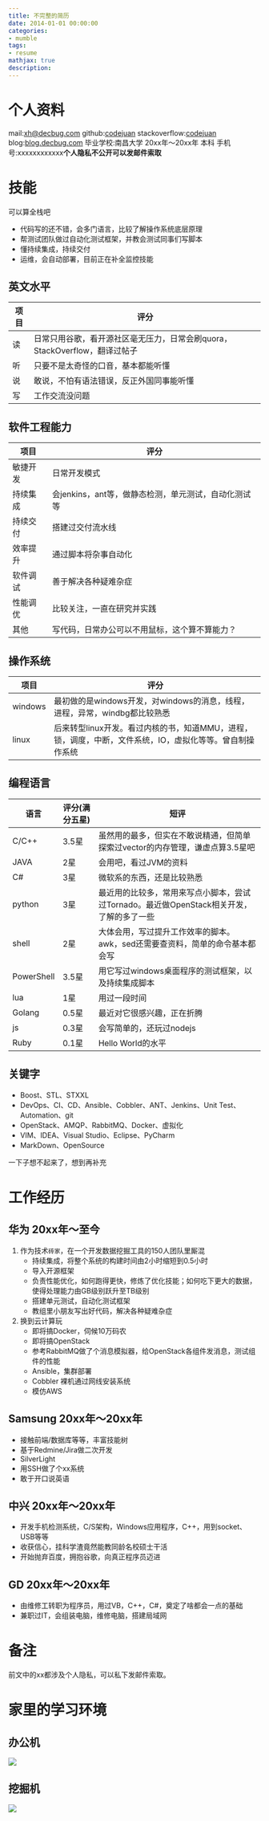 ```yaml
---
title: 不完整的简历
date: 2014-01-01 00:00:00
categories:
- mumble
tags: 
- resume
mathjax: true
description: 
---
```


# 个人资料

mail:[xh@decbug.com](mailto:xh@decbug.com)
github:[codejuan](http://github.com/codejuan)
stackoverflow:[codejuan](http://stackoverflow.com/users/2763396/codejuan)
blog:[blog.decbug.com](http://blog.decbug.com)
毕业学校:南昌大学 20xx年～20xx年 本科
手机号:xxxxxxxxxxxx**个人隐私不公开可以发邮件索取**


# 技能

可以算全栈吧
- 代码写的还不错，会多门语言，比较了解操作系统底层原理
- 帮测试团队做过自动化测试框架，并教会测试同事们写脚本
- 懂持续集成，持续交付
- 运维，会自动部署，目前正在补全监控技能

## 英文水平

项目 | 评分
----|------
读|日常只用谷歌，看开源社区毫无压力，日常会刷quora，StackOverflow，翻译过帖子
听| 只要不是太奇怪的口音，基本都能听懂
说|敢说，不怕有语法错误，反正外国同事能听懂
写|工作交流没问题

## 软件工程能力
项目| 评分
----|------
敏捷开发|日常开发模式
持续集成|会jenkins，ant等，做静态检测，单元测试，自动化测试等
持续交付|搭建过交付流水线
效率提升|通过脚本将杂事自动化
软件调试|善于解决各种疑难杂症
性能调优|比较关注，一直在研究并实践
其他|写代码，日常办公可以不用鼠标，这个算不算能力？


## 操作系统

项目 | 评分
----|------
windows|最初做的是windows开发，对windows的消息，线程，进程，异常，windbg都比较熟悉
linux| 后来转型linux开发。看过内核的书，知道MMU，进程，锁，调度，中断，文件系统，IO，虚拟化等等。曾自制操作系统


## 编程语言

语言| 评分(满分五星)|短评
----|------|-----
C/C++|3.5星|虽然用的最多，但实在不敢说精通，但简单探索过vector的内存管理，谦虚点算3.5星吧
JAVA|2星|会用吧，看过JVM的资料
C#|3星|微软系的东西，还是比较熟悉
python|3星|最近用的比较多，常用来写点小脚本，尝试过Tornado。最近做OpenStack相关开发，了解的多了一些
shell|2星|大体会用，写过提升工作效率的脚本。awk，sed还需要查资料，简单的命令基本都会写
PowerShell|3.5星|用它写过windows桌面程序的测试框架，以及持续集成脚本
lua|1星|用过一段时间
Golang|0.5星|最近对它很感兴趣，正在折腾
js|0.3星|会写简单的，还玩过nodejs
Ruby|0.1星|Hello World的水平

## 关键字

- Boost、STL、STXXL
- DevOps、CI、CD、Ansible、Cobbler、ANT、Jenkins、Unit Test、Automation、git
- OpenStack、AMQP、RabbitMQ、Docker、虚拟化
- VIM、IDEA、Visual Studio、Eclipse、PyCharm
- MarkDown、OpenSource

一下子想不起来了，想到再补充

# 工作经历

## 华为 20xx年～至今
1. 作为技术`砖家`，在一个开发数据挖掘工具的150人团队里厮混
    - 持续集成，将整个系统的构建时间由2小时缩短到0.5小时
    - 导入开源框架
    - 负责性能优化，如何跑得更快，修炼了优化技能；如何吃下更大的数据，使得处理能力由GB级别跃升至TB级别
    - 搭建单元测试，自动化测试框架
    - 教组里小朋友写出好代码，解决各种疑难杂症
2. 换到云计算玩
    - 即将搞Docker，伺候10万码农
    - 即将搞OpenStack
    - 参考RabbitMQ做了个消息模拟器，给OpenStack各组件发消息，测试组件的性能
    - Ansible，集群部署
    - Cobbler 裸机通过网线安装系统
    - 模仿AWS

## Samsung 20xx年～20xx年
- 接触前端/数据库等等，丰富技能树
- 基于Redmine/Jira做二次开发
- SilverLight
- 用SSH做了个xx系统
- 敢于开口说英语

## 中兴 20xx年～20xx年
- 开发手机检测系统，C/S架构，Windows应用程序，C++，用到socket、USB等等
- 收获信心，挂科学渣竟然能教同龄名校硕士干活
- 开始抛弃百度，拥抱谷歌，向真正程序员迈进


## GD 20xx年～20xx年
- 由维修工转职为程序员，用过VB，C++，C#，奠定了啥都会一点的基础
- 兼职过IT，会组装电脑，维修电脑，搭建局域网

# 备注

前文中的xx都涉及个人隐私，可以私下发邮件索取。

# 家里的学习环境

## 办公机
![](https://github.com/CodeJuan/codejuan.github.io/raw/master/images/blog/resume/home1.jpg)


## 挖掘机
![](https://github.com/CodeJuan/codejuan.github.io/raw/master/images/blog/resume/home2.jpg)



